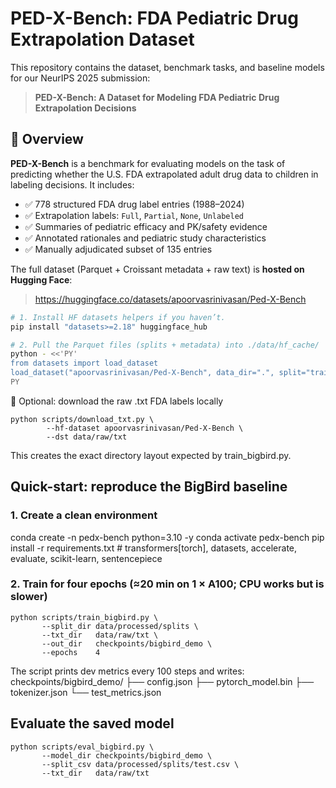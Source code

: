 
# PED-X-Bench: FDA Pediatric Drug Extrapolation Dataset

This repository contains the dataset, benchmark tasks, and baseline models for our NeurIPS 2025 submission:

> **PED-X-Bench: A Dataset for Modeling FDA Pediatric Drug Extrapolation Decisions**

## 🧾 Overview

**PED-X-Bench** is a benchmark for evaluating models on the task of predicting whether the U.S. FDA extrapolated adult drug data to children in labeling decisions. It includes:

- ✅ 778 structured FDA drug label entries (1988–2024)
- ✅ Extrapolation labels: `Full`, `Partial`, `None`, `Unlabeled`
- ✅ Summaries of pediatric efficacy and PK/safety evidence
- ✅ Annotated rationales and pediatric study characteristics
- ✅ Manually adjudicated subset of 135 entries

The full dataset (Parquet + Croissant metadata + raw text) is **hosted on
Hugging Face**:

> <https://huggingface.co/datasets/apoorvasrinivasan/Ped-X-Bench>

```bash
# 1. Install HF datasets helpers if you haven’t.
pip install "datasets>=2.18" huggingface_hub

# 2. Pull the Parquet files (splits + metadata) into ./data/hf_cache/
python - <<'PY'
from datasets import load_dataset
load_dataset("apoorvasrinivasan/Ped-X-Bench", data_dir=".", split="train")
PY
```

🔻 Optional: download the raw .txt FDA labels locally

```
python scripts/download_txt.py \
        --hf-dataset apoorvasrinivasan/Ped-X-Bench \
        --dst data/raw/txt
```

This creates the exact directory layout expected by train_bigbird.py.

## Quick-start: reproduce the BigBird baseline

### 1. Create a clean environment
conda create -n pedx-bench python=3.10 -y
conda activate pedx-bench
pip install -r requirements.txt          # transformers[torch], datasets, accelerate, evaluate, scikit-learn, sentencepiece

### 2. Train for four epochs (≈20 min on 1 × A100; CPU works but is slower)
```
python scripts/train_bigbird.py \
       --split_dir data/processed/splits \
       --txt_dir   data/raw/txt \
       --out_dir   checkpoints/bigbird_demo \
       --epochs    4
```
The script prints dev metrics every 100 steps and writes:
checkpoints/bigbird_demo/
  ├── config.json
  ├── pytorch_model.bin
  ├── tokenizer.json
  └── test_metrics.json

## Evaluate the saved model

```
python scripts/eval_bigbird.py \
       --model_dir checkpoints/bigbird_demo \
       --split_csv data/processed/splits/test.csv \
       --txt_dir   data/raw/txt
```
      
